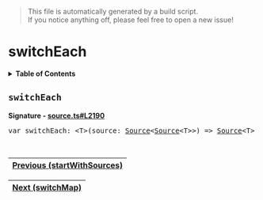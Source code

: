 > This file is automatically generated by a build script.<br>If you notice anything off, please feel free to open a new issue!

# switchEach

<details><summary><b>Table of Contents</b></summary>

1. [<code>switchEach</code>](#switchEach)</details>

## <a name="switchEach"></a><code>switchEach</code>

<b>Signature - [source.ts#L2190](..\/..\/packages\/core\/src\/source.ts#L2190)</b>

<pre>var switchEach: &lt;T&gt;(source: <a href="../03-api-source/00-Source.md#Source-Interface">Source</a>&lt;<a href="../03-api-source/00-Source.md#Source-Interface">Source</a>&lt;T&gt;&gt;) =&gt; <a href="../03-api-source/00-Source.md#Source-Interface">Source</a>&lt;T&gt;</pre><br>

| [Previous \(startWithSources\)](085-startWithSources.md#readme) |
| --- |

<div align="right">

| [Next \(switchMap\)](087-switchMap.md#readme) |
| --- |
</div>
